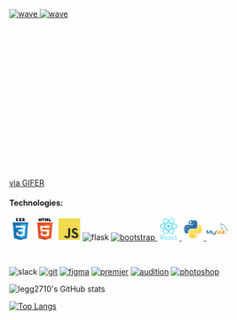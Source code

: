<a href="https://gifer.com">
  <img src="https://gifer.com/embed/J59" alt="wave">
</a>
<a href="https://gifer.com" target="_blank"> <img src="https://gifer.com/embed/J59" alt="wave" width="40" height="40"/></a>


<iframe src="" width=480 height=269.760 frameBorder="0" allowFullScreen></iframe><p><a href="">via GIFER</a></p>


<h4 align="left">Technologies: </h4>

<a href="https://www.w3schools.com/css/" target="_blank"> <img src="https://raw.githubusercontent.com/devicons/devicon/master/icons/css3/css3-original-wordmark.svg" alt="css3" width="40" height="40"/></a> <a href="https://www.w3.org/html/" target="_blank"> <img src="https://raw.githubusercontent.com/devicons/devicon/master/icons/html5/html5-original-wordmark.svg" alt="html5" width="40" height="40"/></a> <a href="https://developer.mozilla.org/en-US/docs/Web/JavaScript" target="_blank"> <img src="https://raw.githubusercontent.com/devicons/devicon/master/icons/javascript/javascript-original.svg" alt="javascript" width="40" height="40"/></a> <img src="https://img.icons8.com/nolan/64/flask.png" alt="flask" width="40" height="40" /> <a href="[https://git-scm.com](https://icons8.com/icon/ewGOClUtmFX4/flask)" target="_blank"></a> <a href="https://www.flaticon.com/free-icon/bootstrap_5968672?term=bootstrap&page=1&position=1&page=1&position=1&related_id=5968672&origin=style" target="_blank"> <img src="https://user-images.githubusercontent.com/83027075/178180097-0b5063d0-e9a9-47d2-981c-ffe71cd4f675.png" alt="bootstrap" width="40" height="40"/> </a> <a href="https://reactjs.org/" target="_blank"> <img src="https://raw.githubusercontent.com/devicons/devicon/master/icons/react/react-original-wordmark.svg" alt="react" width="40" height="40"/> <a href="https://www.python.org" target="_blank"> <img src="https://raw.githubusercontent.com/devicons/devicon/master/icons/python/python-original.svg" alt="python" width="40" height="40"/> <a href="https://www.mysql.com/" target="_blank"> <img src="https://raw.githubusercontent.com/devicons/devicon/master/icons/mysql/mysql-original-wordmark.svg" alt="mysql" width="40" height="40"/></a> 

 <br>
 
 <img src="https://cdn.bfldr.com/5H442O3W/at/pl546j-7le8zk-6gwiyo/Slack_Mark.svg?auto=webp&format=png" alt="slack" width="40" height="40" /> <a href="https://git-scm.com/" target="_blank"> <img src="https://www.vectorlogo.zone/logos/git-scm/git-scm-icon.svg" alt="git" width="40" height="40"/></a> <a href="https://www.flaticon.com/free-icon/figma_5968705?term=figma&related_id=5968705"> 
<img src="https://user-images.githubusercontent.com/83027075/178178937-b27e9512-35f8-4813-bb0b-3a495e797731.png" alt="figma" width="40" height="40"/></a> <a href="https://www.flaticon.com/free-icon/premier_688067"> 
<img src="https://user-images.githubusercontent.com/83027075/178176467-fc7b7ae9-fd4d-44fb-bc0d-fc2094ff9b2c.png" alt="premier" width="40" height="40"/></a> <a href="https://www.flaticon.com/free-icon/premier_688067"> 
<img src="https://user-images.githubusercontent.com/83027075/178177418-a4307486-2346-44a2-999d-4156b6bb6d7a.png" alt="audition" width="40" height="40"/></a> <a href="https://www.flaticon.com/free-icon/photoshop_688062"> 
<img src="https://user-images.githubusercontent.com/83027075/178178805-3258db97-8a68-4fce-bfb3-bd07353c0d3f.png" alt="photoshop" width="40" height="40"/></a>

 
</a> 


![legg2710's GitHub stats](https://github-readme-stats.vercel.app/api?username=legg2710&theme=dark&show_icons=true)

[![Top Langs](https://github-readme-stats.vercel.app/api/top-langs/?username=legg2710&layout=compact&theme=dark)](https://github.com/legg2710/github-readme-stats)
